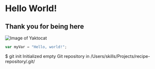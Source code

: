 # Hello World!
## Thank you for being here
![Image of Yaktocat](https://octodex.github.com/images/yaktocat.png)
``` javascript
var myVar = "Hello, world!";
```
$ git init
Initialized empty Git repository in /Users/skills/Projects/recipe-repository/.git/
